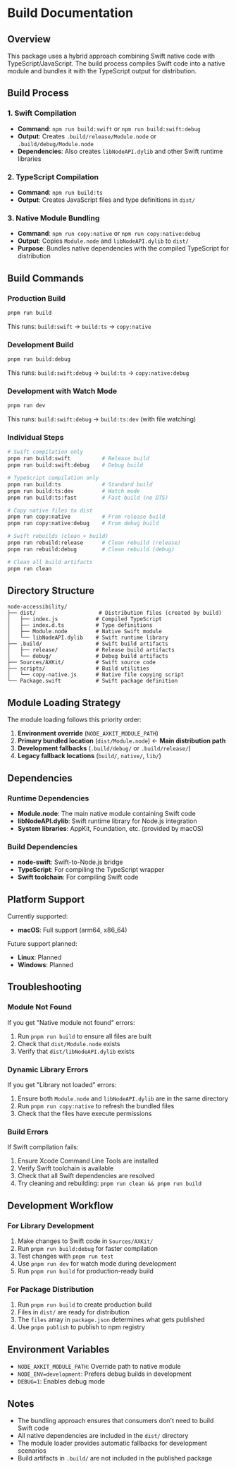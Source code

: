 # Build Documentation

## Overview

This package uses a hybrid approach combining Swift native code with TypeScript/JavaScript. The build process compiles Swift code into a native module and bundles it with the TypeScript output for distribution.

## Build Process

### 1. Swift Compilation
- **Command**: `npm run build:swift` or `npm run build:swift:debug`
- **Output**: Creates `.build/release/Module.node` or `.build/debug/Module.node`
- **Dependencies**: Also creates `libNodeAPI.dylib` and other Swift runtime libraries

### 2. TypeScript Compilation
- **Command**: `npm run build:ts`
- **Output**: Creates JavaScript files and type definitions in `dist/`

### 3. Native Module Bundling
- **Command**: `npm run copy:native` or `npm run copy:native:debug`
- **Output**: Copies `Module.node` and `libNodeAPI.dylib` to `dist/`
- **Purpose**: Bundles native dependencies with the compiled TypeScript for distribution

## Build Commands

### Production Build
```bash
pnpm run build
```
This runs: `build:swift` → `build:ts` → `copy:native`

### Development Build
```bash
pnpm run build:debug
```
This runs: `build:swift:debug` → `build:ts` → `copy:native:debug`

### Development with Watch Mode
```bash
pnpm run dev
```
This runs: `build:swift:debug` → `build:ts:dev` (with file watching)

### Individual Steps
```bash
# Swift compilation only
pnpm run build:swift          # Release build
pnpm run build:swift:debug    # Debug build

# TypeScript compilation only
pnpm run build:ts             # Standard build
pnpm run build:ts:dev         # Watch mode
pnpm run build:ts:fast        # Fast build (no DTS)

# Copy native files to dist
pnpm run copy:native          # From release build
pnpm run copy:native:debug    # From debug build

# Swift rebuilds (clean + build)
pnpm run rebuild:release      # Clean rebuild (release)
pnpm run rebuild:debug        # Clean rebuild (debug)

# Clean all build artifacts
pnpm run clean
```

## Directory Structure

```
node-accessibility/
├── dist/                    # Distribution files (created by build)
│   ├── index.js            # Compiled TypeScript
│   ├── index.d.ts          # Type definitions
│   ├── Module.node         # Native Swift module
│   └── libNodeAPI.dylib    # Swift runtime library
├── .build/                 # Swift build artifacts
│   ├── release/            # Release build artifacts
│   └── debug/              # Debug build artifacts
├── Sources/AXKit/          # Swift source code
├── scripts/                # Build utilities
│   └── copy-native.js      # Native file copying script
└── Package.swift           # Swift package definition
```

## Module Loading Strategy

The module loading follows this priority order:

1. **Environment override** (`NODE_AXKIT_MODULE_PATH`)
2. **Primary bundled location** (`dist/Module.node`) ← **Main distribution path**
3. **Development fallbacks** (`.build/debug/` or `.build/release/`)
4. **Legacy fallback locations** (`build/`, `native/`, `lib/`)

## Dependencies

### Runtime Dependencies
- **Module.node**: The main native module containing Swift code
- **libNodeAPI.dylib**: Swift runtime library for Node.js integration
- **System libraries**: AppKit, Foundation, etc. (provided by macOS)

### Build Dependencies
- **node-swift**: Swift-to-Node.js bridge
- **TypeScript**: For compiling the TypeScript wrapper
- **Swift toolchain**: For compiling Swift code

## Platform Support

Currently supported:
- **macOS**: Full support (arm64, x86_64)

Future support planned:
- **Linux**: Planned
- **Windows**: Planned

## Troubleshooting

### Module Not Found
If you get "Native module not found" errors:
1. Run `pnpm run build` to ensure all files are built
2. Check that `dist/Module.node` exists
3. Verify that `dist/libNodeAPI.dylib` exists

### Dynamic Library Errors
If you get "Library not loaded" errors:
1. Ensure both `Module.node` and `libNodeAPI.dylib` are in the same directory
2. Run `pnpm run copy:native` to refresh the bundled files
3. Check that the files have execute permissions

### Build Errors
If Swift compilation fails:
1. Ensure Xcode Command Line Tools are installed
2. Verify Swift toolchain is available
3. Check that all Swift dependencies are resolved
4. Try cleaning and rebuilding: `pnpm run clean && pnpm run build`

## Development Workflow

### For Library Development
1. Make changes to Swift code in `Sources/AXKit/`
2. Run `pnpm run build:debug` for faster compilation
3. Test changes with `pnpm run test`
4. Use `pnpm run dev` for watch mode during development
5. Run `pnpm run build` for production-ready build

### For Package Distribution
1. Run `pnpm run build` to create production build
2. Files in `dist/` are ready for distribution
3. The `files` array in `package.json` determines what gets published
4. Use `pnpm publish` to publish to npm registry

## Environment Variables

- `NODE_AXKIT_MODULE_PATH`: Override path to native module
- `NODE_ENV=development`: Prefers debug builds in development
- `DEBUG=1`: Enables debug mode

## Notes

- The bundling approach ensures that consumers don't need to build Swift code
- All native dependencies are included in the `dist/` directory
- The module loader provides automatic fallbacks for development scenarios
- Build artifacts in `.build/` are not included in the published package 